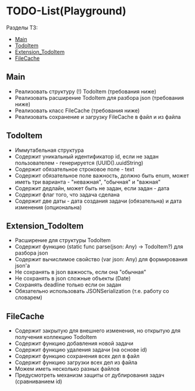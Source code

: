
# TODO-List(Playground)
Разделы ТЗ: 
- [Main](#main)
- [TodoItem](#todoitem)
- [Extension_TodoItem](#extension_todoitem)
- [FileCache](#filecache)

## Main
- Реализовать структуру (!) TodoItem (требования ниже)
- Реализовать расширение TodoItem для разбора json (требования ниже)
- Реализовать класс FileCache (требования ниже)
- Реализовать сохранение и загрузку FileCache в файл и из файла

## TodoItem

- Иммутабельная структура
- Содержит уникальный идентификатор id, если не задан пользователем - генерируется (UUID().uuidString)
- Содержит обязательное строковое поле - text
- Содержит обязательное поле важность, должно быть enum, может иметь три варианта - "неважная", "обычная" и "важная"
- Содержит дедлайн, может быть не задан, если задан - дата
- Содержит флаг того, что задача сделана
- Содержит две даты - дата создания задачи (обязательна) и дата изменения (опциональна)

## Extension_TodoItem
- Расширение для структуры TodoItem
- Содержит функцию (static func parse(json: Any) -> TodoItem?) для разбора json
- Содержит вычислимое свойство (var json: Any) для формирования json'а
- Не сохранять в json важность, если она "обычная"
- Не сохранять в json сложные объекты (Date)
- Сохранять deadline только если он задан
- Обязательно использовать JSONSerialization (т.е. работу со словарем)

## FileCache
- Содержит закрытую для внешнего изменения, но открытую для получения коллекцию TodoItem
- Содержит функцию добавления новой задачи
- Содержит функцию удаления задачи (на основе id)
- Содержит функцию сохранения всех дел в файл
- Содержит функцию загрузки всех дел из файла
- Можем иметь несколько разных файлов
- Предусмотреть механизм защиты от дублирования задач (сравниванием id)
